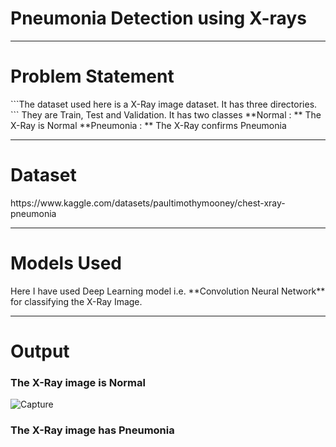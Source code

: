 <h1>Pneumonia Detection using X-rays</h1>

<hr>


<h1>Problem Statement</h1>
```The dataset used here is a X-Ray image dataset. It has three directories.
```
They are Train, Test and Validation.
It has two classes
**Normal : ** The X-Ray is Normal **Pneumonia : ** The X-Ray confirms Pneumonia

<hr>


<h1>Dataset</h1>
https://www.kaggle.com/datasets/paultimothymooney/chest-xray-pneumonia

<hr>


<h1>Models Used</h1>
Here I have used Deep Learning model i.e. **Convolution Neural Network** for classifying the X-Ray Image.

<hr>


<h1>Output</h1>


<h3>The X-Ray image is Normal</h3>

![Capture](https://user-images.githubusercontent.com/76621987/175781127-3f3fa794-5cec-41c9-a345-7f44056e7b48.JPG)

<h3>The X-Ray image has Pneumonia</h3>



